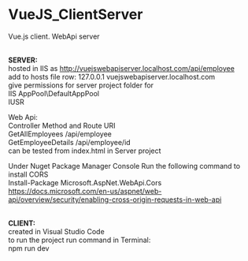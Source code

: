 # VueJS_ClientServer

Vue.js client. WebApi server<br /><br />

<b>SERVER:</b><br />
hosted in IIS as http://vuejswebapiserver.localhost.com/api/employee
<br />
add to hosts file row: 127.0.0.1 vuejswebapiserver.localhost.com<br />
give permissions for server project folder for<br />
IIS AppPool\DefaultAppPool<br />
IUSR<br />

Web Api:<br />
Controller Method   and Route URI<br />
GetAllEmployees	/api/employee<br />
GetEmployeeDetails	/api/employee/id<br />
can be tested from index.html in Server project<br />

Under Nuget Package Manager Console Run the following command to install CORS<br />
Install-Package Microsoft.AspNet.WebApi.Cors<br />
https://docs.microsoft.com/en-us/aspnet/web-api/overview/security/enabling-cross-origin-requests-in-web-api
<br /><br />

<b>CLIENT:</b><br />
created in Visual Studio Code<br />
to run the project run command in Terminal:<br />
npm run dev<br />